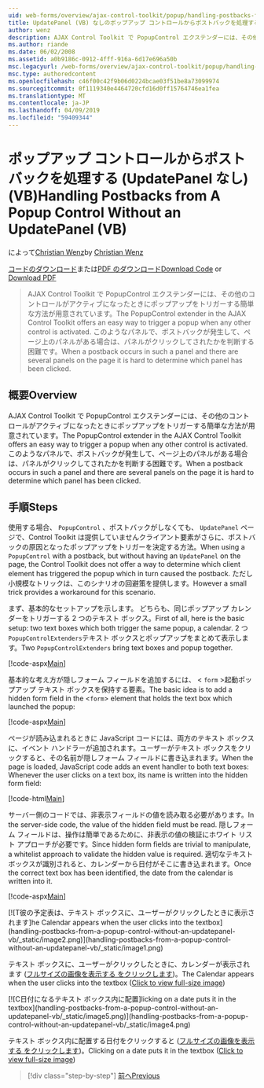 ```yaml
---
uid: web-forms/overview/ajax-control-toolkit/popup/handling-postbacks-from-a-popup-control-without-an-updatepanel-vb
title: UpdatePanel (VB) なしのポップアップ コントロールからポストバックを処理する |Microsoft Docs
author: wenz
description: AJAX Control Toolkit で PopupControl エクステンダーには、その他のコントロールがアクティブになったときにポップアップをトリガーする簡単な方法が用意されています。 Su でポストバックが発生する.
ms.author: riande
ms.date: 06/02/2008
ms.assetid: a0b9186c-0912-4fff-916a-6d17e696a50b
msc.legacyurl: /web-forms/overview/ajax-control-toolkit/popup/handling-postbacks-from-a-popup-control-without-an-updatepanel-vb
msc.type: authoredcontent
ms.openlocfilehash: c46f00c42f9b06d0224bcae03f51be8a73099974
ms.sourcegitcommit: 0f1119340e4464720cfd16d0ff15764746ea1fea
ms.translationtype: MT
ms.contentlocale: ja-JP
ms.lasthandoff: 04/09/2019
ms.locfileid: "59409344"
---
```

# <a name="handling-postbacks-from-a-popup-control-without-an-updatepanel-vb"></a><span data-ttu-id="c650a-104">ポップアップ コントロールからポストバックを処理する (UpdatePanel なし) (VB)</span><span class="sxs-lookup"><span data-stu-id="c650a-104">Handling Postbacks from A Popup Control Without an UpdatePanel (VB)</span></span>

<span data-ttu-id="c650a-105">によって[Christian Wenz](https://github.com/wenz)</span><span class="sxs-lookup"><span data-stu-id="c650a-105">by [Christian Wenz](https://github.com/wenz)</span></span>

<span data-ttu-id="c650a-106">[コードのダウンロード](http://download.microsoft.com/download/9/3/f/93f8daea-bebd-4821-833b-95205389c7d0/PopupControl3.vb.zip)または[PDF のダウンロード](http://download.microsoft.com/download/2/d/c/2dc10e34-6983-41d4-9c08-f78f5387d32b/popupcontrol3VB.pdf)</span><span class="sxs-lookup"><span data-stu-id="c650a-106">[Download Code](http://download.microsoft.com/download/9/3/f/93f8daea-bebd-4821-833b-95205389c7d0/PopupControl3.vb.zip) or [Download PDF](http://download.microsoft.com/download/2/d/c/2dc10e34-6983-41d4-9c08-f78f5387d32b/popupcontrol3VB.pdf)</span></span>

> <span data-ttu-id="c650a-107">AJAX Control Toolkit で PopupControl エクステンダーには、その他のコントロールがアクティブになったときにポップアップをトリガーする簡単な方法が用意されています。</span><span class="sxs-lookup"><span data-stu-id="c650a-107">The PopupControl extender in the AJAX Control Toolkit offers an easy way to trigger a popup when any other control is activated.</span></span> <span data-ttu-id="c650a-108">このようなパネルで、ポストバックが発生して、ページ上のパネルがある場合は、パネルがクリックしてされたかを判断する困難です。</span><span class="sxs-lookup"><span data-stu-id="c650a-108">When a postback occurs in such a panel and there are several panels on the page it is hard to determine which panel has been clicked.</span></span>


## <a name="overview"></a><span data-ttu-id="c650a-109">概要</span><span class="sxs-lookup"><span data-stu-id="c650a-109">Overview</span></span>

<span data-ttu-id="c650a-110">AJAX Control Toolkit で PopupControl エクステンダーには、その他のコントロールがアクティブになったときにポップアップをトリガーする簡単な方法が用意されています。</span><span class="sxs-lookup"><span data-stu-id="c650a-110">The PopupControl extender in the AJAX Control Toolkit offers an easy way to trigger a popup when any other control is activated.</span></span> <span data-ttu-id="c650a-111">このようなパネルで、ポストバックが発生して、ページ上のパネルがある場合は、パネルがクリックしてされたかを判断する困難です。</span><span class="sxs-lookup"><span data-stu-id="c650a-111">When a postback occurs in such a panel and there are several panels on the page it is hard to determine which panel has been clicked.</span></span>

## <a name="steps"></a><span data-ttu-id="c650a-112">手順</span><span class="sxs-lookup"><span data-stu-id="c650a-112">Steps</span></span>

<span data-ttu-id="c650a-113">使用する場合、 `PopupControl` 、ポストバックがしなくても、 `UpdatePanel`  ページで、Control Toolkit は提供していませんクライアント要素がさらに、ポストバックの原因となったポップアップをトリガーを決定する方法。</span><span class="sxs-lookup"><span data-stu-id="c650a-113">When using a `PopupControl` with a postback, but without having an `UpdatePanel` on the page, the Control Toolkit does not offer a way to determine which client element has triggered the popup which in turn caused the postback.</span></span> <span data-ttu-id="c650a-114">ただし小規模なトリックは、このシナリオの回避策を提供します。</span><span class="sxs-lookup"><span data-stu-id="c650a-114">However a small trick provides a workaround for this scenario.</span></span>

<span data-ttu-id="c650a-115">まず、基本的なセットアップを示します。 どちらも、同じポップアップ カレンダーをトリガーする 2 つのテキスト ボックス。</span><span class="sxs-lookup"><span data-stu-id="c650a-115">First of all, here is the basic setup: two text boxes which both trigger the same popup, a calendar.</span></span> <span data-ttu-id="c650a-116">2 つ`PopupControlExtenders`テキスト ボックスとポップアップをまとめて表示します。</span><span class="sxs-lookup"><span data-stu-id="c650a-116">Two `PopupControlExtenders` bring text boxes and popup together.</span></span>

[!code-aspx[Main](handling-postbacks-from-a-popup-control-without-an-updatepanel-vb/samples/sample1.aspx)]

<span data-ttu-id="c650a-117">基本的な考え方が隠しフォーム フィールドを追加するには、 &lt; `form` &gt;起動ポップアップ テキスト ボックスを保持する要素。</span><span class="sxs-lookup"><span data-stu-id="c650a-117">The basic idea is to add a hidden form field in the &lt;`form`&gt; element that holds the text box which launched the popup:</span></span>

[!code-aspx[Main](handling-postbacks-from-a-popup-control-without-an-updatepanel-vb/samples/sample2.aspx)]

<span data-ttu-id="c650a-118">ページが読み込まれるときに JavaScript コードには、両方のテキスト ボックスに、イベント ハンドラーが追加されます。ユーザーがテキスト ボックスをクリックすると、その名前が隠しフォーム フィールドに書き込まれます。</span><span class="sxs-lookup"><span data-stu-id="c650a-118">When the page is loaded, JavaScript code adds an event handler to both text boxes: Whenever the user clicks on a text box, its name is written into the hidden form field:</span></span>

[!code-html[Main](handling-postbacks-from-a-popup-control-without-an-updatepanel-vb/samples/sample3.html)]

<span data-ttu-id="c650a-119">サーバー側のコードでは、非表示フィールドの値を読み取る必要があります。</span><span class="sxs-lookup"><span data-stu-id="c650a-119">In the server-side code, the value of the hidden field must be read.</span></span> <span data-ttu-id="c650a-120">隠しフォーム フィールドは、操作は簡単であるために、非表示の値の検証にホワイト リスト アプローチが必要です。</span><span class="sxs-lookup"><span data-stu-id="c650a-120">Since hidden form fields are trivial to manipulate, a whitelist approach to validate the hidden value is required.</span></span> <span data-ttu-id="c650a-121">適切なテキスト ボックスが識別されると、カレンダーから日付がそこに書き込まれます。</span><span class="sxs-lookup"><span data-stu-id="c650a-121">Once the correct text box has been identified, the date from the calendar is written into it.</span></span>

[!code-aspx[Main](handling-postbacks-from-a-popup-control-without-an-updatepanel-vb/samples/sample4.aspx)]


[![T<span data-ttu-id="c650a-122">彼の予定表は、テキスト ボックスに、ユーザーがクリックしたときに表示されます]</span><span class="sxs-lookup"><span data-stu-id="c650a-122">he Calendar appears when the user clicks into the textbox]</span></span>(handling-postbacks-from-a-popup-control-without-an-updatepanel-vb/_static/image2.png)](handling-postbacks-from-a-popup-control-without-an-updatepanel-vb/_static/image1.png)

<span data-ttu-id="c650a-123">テキスト ボックスに、ユーザーがクリックしたときに、カレンダーが表示されます ([フルサイズの画像を表示する をクリックします](handling-postbacks-from-a-popup-control-without-an-updatepanel-vb/_static/image3.png))。</span><span class="sxs-lookup"><span data-stu-id="c650a-123">The Calendar appears when the user clicks into the textbox ([Click to view full-size image](handling-postbacks-from-a-popup-control-without-an-updatepanel-vb/_static/image3.png))</span></span>


[![C<span data-ttu-id="c650a-124">日付になるテキスト ボックス内に配置]</span><span class="sxs-lookup"><span data-stu-id="c650a-124">licking on a date puts it in the textbox]</span></span>(handling-postbacks-from-a-popup-control-without-an-updatepanel-vb/_static/image5.png)](handling-postbacks-from-a-popup-control-without-an-updatepanel-vb/_static/image4.png)

<span data-ttu-id="c650a-125">テキスト ボックス内に配置する日付をクリックすると ([フルサイズの画像を表示する をクリックします](handling-postbacks-from-a-popup-control-without-an-updatepanel-vb/_static/image6.png))。</span><span class="sxs-lookup"><span data-stu-id="c650a-125">Clicking on a date puts it in the textbox ([Click to view full-size image](handling-postbacks-from-a-popup-control-without-an-updatepanel-vb/_static/image6.png))</span></span>

> [!div class="step-by-step"]
> [<span data-ttu-id="c650a-126">前へ</span><span class="sxs-lookup"><span data-stu-id="c650a-126">Previous</span></span>](handling-postbacks-from-a-popup-control-with-an-updatepanel-vb.md)

